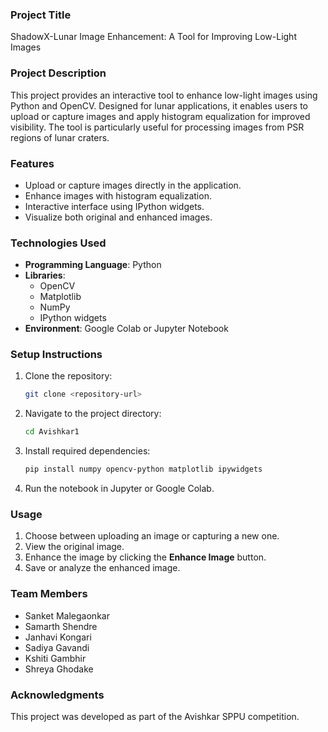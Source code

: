 ### **Project Title**
ShadowX-Lunar Image Enhancement: A Tool for Improving Low-Light Images

### **Project Description**
This project provides an interactive tool to enhance low-light images using Python and OpenCV. Designed for lunar applications, it enables users to upload or capture images and apply histogram equalization for improved visibility. The tool is particularly useful for processing images from PSR regions of lunar craters.

### **Features**
- Upload or capture images directly in the application.
- Enhance images with histogram equalization.
- Interactive interface using IPython widgets.
- Visualize both original and enhanced images.

### **Technologies Used**
- **Programming Language**: Python
- **Libraries**: 
  - OpenCV
  - Matplotlib
  - NumPy
  - IPython widgets
- **Environment**: Google Colab or Jupyter Notebook

### **Setup Instructions**
1. Clone the repository:
   ```bash
   git clone <repository-url>
   ```
2. Navigate to the project directory:
   ```bash
   cd Avishkar1
   ```
3. Install required dependencies:
   ```bash
   pip install numpy opencv-python matplotlib ipywidgets
   ```
4. Run the notebook in Jupyter or Google Colab.

### **Usage**
1. Choose between uploading an image or capturing a new one.
2. View the original image.
3. Enhance the image by clicking the **Enhance Image** button.
4. Save or analyze the enhanced image.

### **Team Members**
- Sanket Malegaonkar
- Samarth Shendre
- Janhavi Kongari
- Sadiya Gavandi
- Kshiti Gambhir
- Shreya Ghodake

### **Acknowledgments**
This project was developed as part of the Avishkar SPPU competition.
